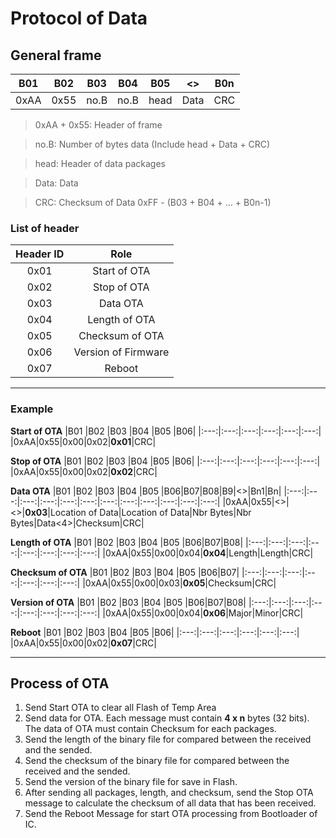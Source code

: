 # Protocol of Data 
## General frame
|B01 |B02 |B03 |B04 |B05 |<>  |B0n|
|:---:|:---:|:---:|:---:|:---:|:---:|:---:|
|0xAA|0x55|no.B|no.B|head|Data|CRC|

> 0xAA + 0x55: Header of frame

> no.B: Number of bytes data (Include head + Data + CRC)

> head: Header of data packages

> Data: Data

> CRC: Checksum of Data 0xFF - (B03 + B04 + ... + B0n-1)

### List of header
|Header ID|Role|
|:---:|:---:|
|0x01|Start of OTA|
|0x02|Stop of OTA|
|0x03|Data OTA|
|0x04|Length of OTA|
|0x05|Checksum of OTA|
|0x06|Version of Firmware|
|0x07|Reboot|
---
### Example
**Start of OTA**
|B01 |B02 |B03 |B04 |B05 |B06|
|:---:|:---:|:---:|:---:|:---:|:---:|
|0xAA|0x55|0x00|0x02|**0x01**|CRC|

**Stop of OTA**
|B01 |B02 |B03 |B04 |B05 |B06|
|:---:|:---:|:---:|:---:|:---:|:---:|
|0xAA|0x55|0x00|0x02|**0x02**|CRC|

**Data OTA**
|B01 |B02 |B03 |B04 |B05 |B06|B07|B08|B9|<>|Bn1|Bn|
|:---:|:---:|:---:|:---:|:---:|:---:|:---:|:---:|:---:|:---:|:---:|:---:|
|0xAA|0x55|<>|<>|**0x03**|Location of Data|Location of Data|Nbr Bytes|Nbr Bytes|Data<4>|Checksum|CRC|

**Length of OTA**
|B01 |B02 |B03 |B04 |B05 |B06|B07|B08|
|:---:|:---:|:---:|:---:|:---:|:---:|:---:|:---:|
|0xAA|0x55|0x00|0x04|**0x04**|Length|Length|CRC|

**Checksum of OTA**
|B01 |B02 |B03 |B04 |B05 |B06|B07|
|:---:|:---:|:---:|:---:|:---:|:---:|:---:|
|0xAA|0x55|0x00|0x03|**0x05**|Checksum|CRC|

**Version of OTA**
|B01 |B02 |B03 |B04 |B05 |B06|B07|B08|
|:---:|:---:|:---:|:---:|:---:|:---:|:---:|:---:|
|0xAA|0x55|0x00|0x04|**0x06**|Major|Minor|CRC|

**Reboot**
|B01 |B02 |B03 |B04 |B05 |B06|
|:---:|:---:|:---:|:---:|:---:|:---:|
|0xAA|0x55|0x00|0x02|**0x07**|CRC|

---
## Process of OTA
1. Send Start OTA to clear all Flash of Temp Area
1. Send data for OTA. Each message must contain **4 x n** bytes (32 bits). The data of OTA must contain Checksum for each packages.
1. Send the length of the binary file for compared between the received and the sended.
1. Send the checksum of the binary file for compared between the received and the sended.
1. Send the version of the binary file for save in Flash.
1. After sending all packages, length, and checksum, send the Stop OTA message to calculate the checksum of all data that has been received.
1. Send the Reboot Message for start OTA processing from Bootloader of IC.
